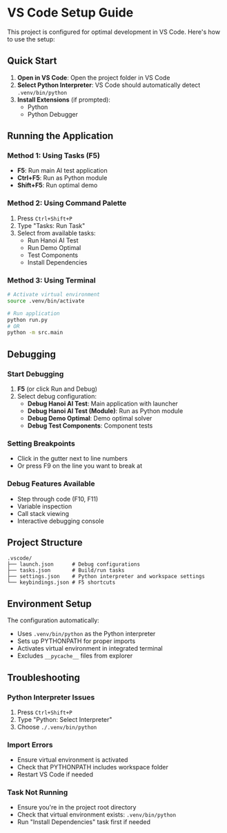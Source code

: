 # VS Code Setup Guide

This project is configured for optimal development in VS Code. Here's how to use the setup:

## Quick Start

1. **Open in VS Code**: Open the project folder in VS Code
2. **Select Python Interpreter**: VS Code should automatically detect `.venv/bin/python`
3. **Install Extensions** (if prompted):
   - Python
   - Python Debugger

## Running the Application

### Method 1: Using Tasks (F5)
- **F5**: Run main AI test application
- **Ctrl+F5**: Run as Python module
- **Shift+F5**: Run optimal demo

### Method 2: Using Command Palette
1. Press `Ctrl+Shift+P`
2. Type "Tasks: Run Task"
3. Select from available tasks:
   - Run Hanoi AI Test
   - Run Demo Optimal
   - Test Components
   - Install Dependencies

### Method 3: Using Terminal
```bash
# Activate virtual environment
source .venv/bin/activate

# Run application
python run.py
# OR
python -m src.main
```

## Debugging

### Start Debugging
1. **F5** (or click Run and Debug)
2. Select debug configuration:
   - **Debug Hanoi AI Test**: Main application with launcher
   - **Debug Hanoi AI Test (Module)**: Run as Python module
   - **Debug Demo Optimal**: Demo optimal solver
   - **Debug Test Components**: Component tests

### Setting Breakpoints
- Click in the gutter next to line numbers
- Or press F9 on the line you want to break at

### Debug Features Available
- Step through code (F10, F11)
- Variable inspection
- Call stack viewing
- Interactive debugging console

## Project Structure
```
.vscode/
├── launch.json      # Debug configurations
├── tasks.json       # Build/run tasks
├── settings.json    # Python interpreter and workspace settings
└── keybindings.json # F5 shortcuts
```

## Environment Setup
The configuration automatically:
- Uses `.venv/bin/python` as the Python interpreter
- Sets up PYTHONPATH for proper imports
- Activates virtual environment in integrated terminal
- Excludes `__pycache__` files from explorer

## Troubleshooting

### Python Interpreter Issues
1. Press `Ctrl+Shift+P`
2. Type "Python: Select Interpreter"
3. Choose `./.venv/bin/python`

### Import Errors
- Ensure virtual environment is activated
- Check that PYTHONPATH includes workspace folder
- Restart VS Code if needed

### Task Not Running
- Ensure you're in the project root directory
- Check that virtual environment exists: `.venv/bin/python`
- Run "Install Dependencies" task first if needed
